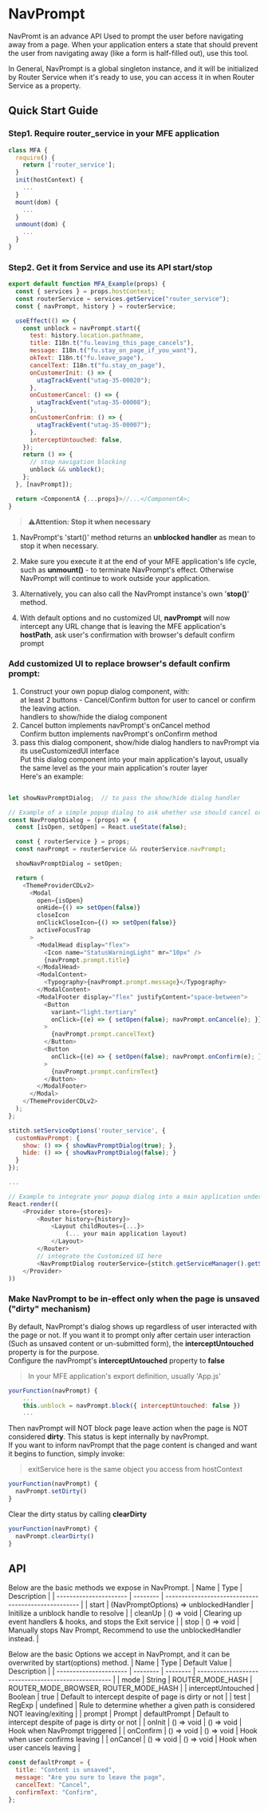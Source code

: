 # NavPrompt

NavPromt is an advance API Used to prompt the user before navigating away from a page. When your application enters a state that should prevent the user from navigating away (like a form is half-filled out), use this tool.

In General, NavPrompt is a global singleton instance, and it will be initialized by Router Service when it's ready to use, you can access it in when Router Service as a property.

## Quick Start Guide

### Step1. Require router_service in your MFE application

```javascript
class MFA {
  require() {
    return ['router_service'];
  }
  init(hostContext) {
    ...
  }
  mount(dom) {
    ...
  }
  unmount(dom) {
    ...
  }
}
```

### Step2. Get it from Service and use its API start/stop

```javascript
export default function MFA_Example(props) {
  const { services } = props.hostContext;
  const routerService = services.getService("router_service");
  const { navPrompt, history } = routerService;

  useEffect(() => {
    const unblock = navPrompt.start({
      test: history.location.pathname,
      title: I18n.t("fu.leaving_this_page_cancels"),
      message: I18n.t("fu.stay_on_page_if_you_want"),
      okText: I18n.t("fu.leave_page"),
      cancelText: I18n.t("fu.stay_on_page"),
      onCustomerInit: () => {
        utagTrackEvent("utag-35-00020");
      },
      onCustomerCancel: () => {
        utagTrackEvent("utag-35-00008");
      },
      onCustomerConfrim: () => {
        utagTrackEvent("utag-35-00007");
      },
      interceptUntouched: false,
    });
    return () => {
      // stop navigation blocking
      unblock && unblock();
    };
  }, [navPrompt]);

  return <ComponentA {...props}>//...</ComponentA>;
}
```

> :warning:**Attention: Stop it when necessary**

1. NavPrompt's 'start()' method returns an **unblocked handler** as mean to stop it when necessary.

2. Make sure you execute it at the end of your MFE application's life cycle, such as **unmount()** - to terminate NavPrompt's effect. Otherwise NavPrompt will continue to work outside your application.

3. Alternatively, you can also call the NavPrompt instance's own '**stop()**' method.

4. With default options and no customized UI, **navPrompt** will now intercept any URL change that is leaving the MFE application's **hostPath**, ask user's confirmation with browser's default confirm prompt

### Add customized UI to replace browser's default confirm prompt:

1. Construct your own popup dialog component, with:  
   at least 2 buttons - Cancel/Confirm button for user to cancel or confirm the leaving action.  
   handlers to show/hide the dialog component
2. Cancel button implements navPrompt's onCancel method  
   Confirm button implements navPrompt's onConfirm method
3. pass this dialog component, show/hide dialog handlers to navPrompt via its useCustomizedUI interface  
    Put this dialog component into your main application's layout, usually the same level as the your main application's router layer  
   Here's an example:

```javascript

let showNavPromptDialog;  // to pass the show/hide dialog handler

// Example of a simple popup dialog to ask whether use should cancel or confirm leaving current page
const NavPromptDialog = (props) => {
  const [isOpen, setOpen] = React.useState(false);

  const { routerService } = props;
  const navPrompt = routerService && routerService.navPrompt;

  showNavPromptDialog = setOpen;

  return (
    <ThemeProviderCDLv2>
      <Modal
        open={isOpen}
        onHide={() => setOpen(false)}
        closeIcon
        onClickCloseIcon={() => setOpen(false)}
        activeFocusTrap
      >
        <ModalHead display="flex">
          <Icon name="StatusWarningLight" mr="10px" />
          {navPrompt.prompt.title}
        </ModalHead>
        <ModalContent>
          <Typography>{navPrompt.prompt.message}</Typography>
        </ModalContent>
        <ModalFooter display="flex" justifyContent="space-between">
          <Button
            variant="light.tertiary"
            onClick={(e) => { setOpen(false); navPrompt.onCancel(e); }}
          >
            {navPrompt.prompt.cancelText}
          </Button>
          <Button
            onClick={(e) => { setOpen(false); navPrompt.onConfirm(e); }}
          >
            {navPrompt.prompt.confirmText}
          </Button>
        </ModalFooter>
      </Modal>
    </ThemeProviderCDLv2>
  );
};

stitch.setServiceOptions('router_service', {
  customNavPrompt: {
    show: () => { showNavPromptDialog(true); },
    hide: () => { showNavPromptDialog(false); }
  }
});

...

// Example to integrate your popup dialog into a main application under React framework
React.render((
    <Provider store={stores}>
        <Router history={history}>
            <Layout childRoutes={...}>
                (... your main application layout)
            </Layout>
        </Router>
        // integrate the Customized UI here
        <NavPromptDialog routerService={stitch.getServiceManager().getService('router_service')} />
    </Provider>
))
```

### Make NavPrompt to be in-effect only when the page is unsaved ("dirty" mechanism)

By default, NavPrompt's dialog shows up regardless of user interacted with the page or not. If you want it to prompt only after certain user interaction (Such as unsaved content or un-submitted form), the **interceptUntouched** property is for the purpose.  
Configure the navPrompt's **interceptUntouched** property to **false**

> In your MFE application's export definition, usually 'App.js'

```javascript
yourFunction(navPrompt) {
    ...
    this.unblock = navPrompt.block({ interceptUntouched: false })
    ...
```

Then navPrompt will NOT block page leave action when the page is NOT considered **dirty**. This status is kept internally by navPrompt.  
If you want to inform navPrompt that the page content is changed and want it begins to function, simply invoke:

> exitService here is the same object you access from hostContext

```javascript
yourFunction(navPrompt) {
  navPrompt.setDirty()
}
```

Clear the dirty status by calling **clearDirty**

```javascript
yourFunction(navPrompt) {
  navPrompt.clearDirty()
}
```

## API

Below are the basic methods we expose in NavPrompt.
| Name | Type | Description |
| ---------------------- | -------- | --------------------------------------------------- |
| start | (NavPromptOptions) => unblockedHandler | Initilize a unblock handle to resolve |
| cleanUp | () => void | Clearing up event handlers & hooks, and stops the Exit service |
| stop | () => void | Manually stops Nav Prompt, Recommend to use the unblockedHandler instead. |

Below are the basic Options we accept in NavPrompt, and it can be overwrited by start(options) method.
| Name | Type | Default Value | Description |
| ---------------------- | -------- | -------- | --------------------------------------------------- |
| mode | String | ROUTER_MODE_HASH | ROUTER_MODE_BROWSER, ROUTER_MODE_HASH |
| interceptUntouched | Boolean | true | Default to intercept despite of page is dirty or not |
| test | RegExp | undefined | Rule to determine whether a given path is considered NOT leaving/exiting |
| prompt | Prompt | defaultPrompt | Default to intercept despite of page is dirty or not |
| onInit | () => void | () => void | Hook when NavPrompt triggered |
| onConfirm | () => void | () => void | Hook when user confirms leaving |
| onCancel | () => void | () => void | Hook when user cancels leaving |

```javascript
const defaultPrompt = {
  title: "Content is unsaved",
  message: "Are you sure to leave the page",
  cancelText: "Cancel",
  confirmText: "Confirm",
};
```

<!-- ### Additional options

TO BE PROVIDED -->

<!-- ## Overall Schematics (To be renamed)

(image to be provided) -->
